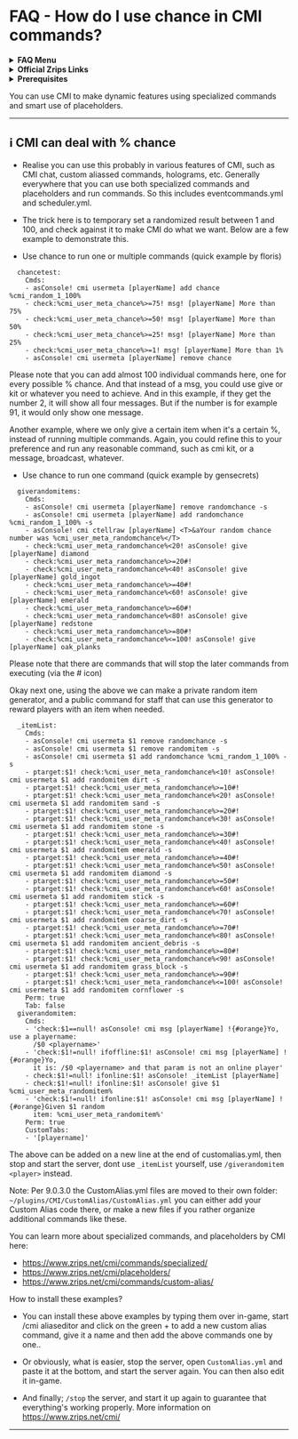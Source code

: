 # FAQ - How do I use chance in CMI commands?

<details><summary><strong>FAQ Menu</strong></summary>
 • <a href="https://faq.cmi.support/bungee">Bungeecord-Info</a>, 
 • <a href="https://faq.cmi.support/chance">Chance-Example</a>, 
 • <a href="https://faq.cmi.support/format">Chat-Format</a>, 
 • <a href="https://faq.cmi.support/chat">Chat-Manager</a>, 
 • <a href="https://faq.cmi.support/chatfilter">Chat-Filter</a>, 
 • <a href="https://faq.cmi.support/chatrooms">Chat-Rooms</a>, 
 • <a href="https://faq.cmi.support/commands">Commands-Manager</a>, 
 • <a href="https://faq.cmi.support/joinleave">Custom-Join-Leave</a>, 
 • <a href="https://faq.cmi.support/economy">Economy-Manager</a>, 
 • <a href="https://faq.cmi.support/ext-cmds">Extending-Commands</a>, 
 • <a href="https://faq.cmi.support/gettingstarted">Getting-Started</a>, 
 • <a href="https://faq.cmi.support/glow">Glow</a>, 
 • <a href="https://faq.cmi.support/help">Custom-Help</a>, 
 • <a href="https://faq.cmi.support/hexcolors">Hex-Colors</a>, 
 • <a href="https://faq.cmi.support/import">Importing-Data</a>, 
 • <a href="https://faq.cmi.support/library">CMILib</a>, 
 • <a href="https://faq.cmi.support/prefix">LuckPerms-Prefix</a>, 
 • <a href="https://faq.cmi.support/migrate">Migrate-Database</a>, 
 • <a href="https://faq.cmi.support/mode-stuck">Mode-Stuck</a>, 
 • <a href="https://faq.cmi.support/more-msg-cmds">More-Msg-Commands</a>, 
 • <a href="https://faq.cmi.support/motd">MOTD</a>, 
 • <a href="https://faq.cmi.support/params">Parameters</a>, 
 • <a href="https://faq.cmi.support/ranks">Ranks</a>, 
 • <a href="https://faq.cmi.support/rules">Custom-Rules</a>, 
 • <a href="https://faq.cmi.support/running">Running-CMI</a>, 
 • <a href="https://faq.cmi.support/safety">Safety-Tips</a>, 
 • <a href="https://faq.cmi.support/social">Social-Addon</a>, 
 • <a href="https://faq.cmi.support/specialized">Specialized-Cmds</a>, 
 • <a href="https://faq.cmi.support/toggle">Toggle-Example</a>, 
 • <a href="https://faq.cmi.support/trash">Trash</a>, 
 • <a href="https://faq.cmi.support/votes">Vote-Manager</a>.
</details>

<details><summary><strong>Official Zrips Links</strong></summary>
 • <a href="https://zrips.net/">Zrips Website</a> <pre>https://www.zrips.net/<br>The official website, wiki/documentation/information</pre>
 • <a href="https://discord.gg/dDMamN4">Zrips Discord</a> <pre>https://discord.gg/dDMamN4<br>The official Discord community, member-driven support</pre>
 • <a href="https://github.com/Zrips/">Zrips Github</a> <pre>https://github.com/Zrips<br>The place for bug reports and feature suggestions</pre>
</details>

<details><summary><strong>Prerequisites</strong></summary>
 • <a href="https://www.spigotmc.org/resources/3742/">Buy and Download CMI</a> (premium plugin) <pre>https://www.spigotmc.org/resources/3742/<br>Get the CMI plugin if you haven't already, and then Install it on all your servers</pre>
 • <a href="https://www.spigotmc.org/resources/87610/">Also Download CMILib</a> (free library) (<a href="https://github.com/mrfdev/CMI/edit/master/Resources/FAQ/cmi-library.md">more info</a>)<pre>https://www.spigotmc.org/resources/87610/<br>All Zrips plugins require the CMILib .jar file. Get it and also put it on all your servers.</pre>
 • All my FAQ pages have been written for Spigot / Paper 1.17.1 and CMI 9.0.4.x or newer.<br>
 • The mrfdev github page is not an official resource, we're sharing our knowledge as a courtesy.<br>
 • I am a team member on the Zrips Discord, this does not mean what I say is official.
</details>

You can use CMI to make dynamic features using specialized commands and smart use of placeholders.

---

## <g-emoji class="g-emoji" alias="information_source" fallback-src="https://github.githubassets.com/images/icons/emoji/unicode/2139.png">ℹ️</g-emoji> CMI can deal with % chance

- Realise you can use this probably in various features of CMI, such as CMI chat, custom aliassed commands, holograms, etc. Generally everywhere that you can use both specialized commands and placeholders and run commands. So this includes eventcommands.yml and scheduler.yml. 

- The trick here is to temporary set a randomized result between 1 and 100, and check against it to make CMI do what we want. Below are a few example to demonstrate this.

- Use chance to run one or multiple commands (quick example by floris)
```
  chancetest:
    Cmds:
    - asConsole! cmi usermeta [playerName] add chance %cmi_random_1_100%
    - check:%cmi_user_meta_chance%>=75! msg! [playerName] More than 75%
    - check:%cmi_user_meta_chance%>=50! msg! [playerName] More than 50%
    - check:%cmi_user_meta_chance%>=25! msg! [playerName] More than 25%
    - check:%cmi_user_meta_chance%>=1! msg! [playerName] More than 1%
    - asConsole! cmi usermeta [playerName] remove chance

```
Please note that you can add almost 100 individual commands here, one for every possible % chance. And that instead of a msg, you could use give or kit or whatever you need to achieve. And in this example, if they get the number 2, it will show all four messages. But if the number is for example 91, it would only show one message. 

Another example, where we only give a certain item when it's a certain %, instead of running multiple commands. Again, you could refine this to your preference and run any reasonable command, such as cmi kit, or a message, broadcast, whatever.

- Use chance to run one command (quick example by gensecrets)
```
  giverandomitems:
    Cmds:
    - asConsole! cmi usermeta [playerName] remove randomchance -s
    - asConsole! cmi usermeta [playerName] add randomchance %cmi_random_1_100% -s
    - asConsole! cmi ctellraw [playerName] <T>&aYour random chance number was %cmi_user_meta_randomchance%</T>
    - check:%cmi_user_meta_randomchance%<20! asConsole! give [playerName] diamond
    - check:%cmi_user_meta_randomchance%>=20#!
    - check:%cmi_user_meta_randomchance%<40! asConsole! give [playerName] gold_ingot
    - check:%cmi_user_meta_randomchance%>=40#!
    - check:%cmi_user_meta_randomchance%<60! asConsole! give [playerName] emerald
    - check:%cmi_user_meta_randomchance%>=60#!
    - check:%cmi_user_meta_randomchance%<80! asConsole! give [playerName] redstone
    - check:%cmi_user_meta_randomchance%>=80#!
    - check:%cmi_user_meta_randomchance%<=100! asConsole! give [playerName] oak_planks
```
Please note that there are commands that will stop the later commands from executing  (via the # icon)

Okay next one, using the above we can make a private random item generator, and a public command for staff that can use this generator to reward players with an item when needed.

```
  _itemList:
    Cmds:
    - asConsole! cmi usermeta $1 remove randomchance -s
    - asConsole! cmi usermeta $1 remove randomitem -s
    - asConsole! cmi usermeta $1 add randomchance %cmi_random_1_100% -s
    - ptarget:$1! check:%cmi_user_meta_randomchance%<10! asConsole! cmi usermeta $1 add randomitem dirt -s
    - ptarget:$1! check:%cmi_user_meta_randomchance%>=10#!
    - ptarget:$1! check:%cmi_user_meta_randomchance%<20! asConsole! cmi usermeta $1 add randomitem sand -s
    - ptarget:$1! check:%cmi_user_meta_randomchance%>=20#!
    - ptarget:$1! check:%cmi_user_meta_randomchance%<30! asConsole! cmi usermeta $1 add randomitem stone -s
    - ptarget:$1! check:%cmi_user_meta_randomchance%>=30#!
    - ptarget:$1! check:%cmi_user_meta_randomchance%<40! asConsole! cmi usermeta $1 add randomitem emerald -s
    - ptarget:$1! check:%cmi_user_meta_randomchance%>=40#!
    - ptarget:$1! check:%cmi_user_meta_randomchance%<50! asConsole! cmi usermeta $1 add randomitem diamond -s
    - ptarget:$1! check:%cmi_user_meta_randomchance%>=50#!
    - ptarget:$1! check:%cmi_user_meta_randomchance%<60! asConsole! cmi usermeta $1 add randomitem stick -s
    - ptarget:$1! check:%cmi_user_meta_randomchance%>=60#!
    - ptarget:$1! check:%cmi_user_meta_randomchance%<70! asConsole! cmi usermeta $1 add randomitem coarse_dirt -s
    - ptarget:$1! check:%cmi_user_meta_randomchance%>=70#!
    - ptarget:$1! check:%cmi_user_meta_randomchance%<80! asConsole! cmi usermeta $1 add randomitem ancient_debris -s
    - ptarget:$1! check:%cmi_user_meta_randomchance%>=80#!
    - ptarget:$1! check:%cmi_user_meta_randomchance%<90! asConsole! cmi usermeta $1 add randomitem grass_block -s
    - ptarget:$1! check:%cmi_user_meta_randomchance%>=90#!
    - ptarget:$1! check:%cmi_user_meta_randomchance%<=100! asConsole! cmi usermeta $1 add randomitem cornflower -s
    Perm: true
    Tab: false
  giverandomitem:
    Cmds:
    - 'check:$1==null! asConsole! cmi msg [playerName] !{#orange}Yo, use a playername:
      /$0 <playername>'
    - 'check:$1!=null! ifoffline:$1! asConsole! cmi msg [playerName] !{#orange}Yo,
      it is: /$0 <playername> and that param is not an online player'
    - check:$1!=null! ifonline:$1! asConsole! _itemList [playerName]
    - check:$1!=null! ifonline:$1! asConsole! give $1 %cmi_user_meta_randomitem%
    - 'check:$1!=null! ifonline:$1! asConsole! cmi msg [playerName] !{#orange}Given $1 random
      item: %cmi_user_meta_randomitem%'
    Perm: true
    CustomTabs:
    - '[playername]'
```
The above can be added on a new line at the end of customalias.yml, then stop and start the server, dont use `_itemList` yourself, use `/giverandomitem <player>` instead.

Note: Per 9.0.3.0 the CustomAlias.yml files are moved to their own folder: `~/plugins/CMI/CustomAlias/CustomAlias.yml` you can either add your Custom Alias code there, or make a new files if you rather organize additional commands like these.

You can learn more about specialized commands, and placeholders by CMI here:
- https://www.zrips.net/cmi/commands/specialized/
- https://www.zrips.net/cmi/placeholders/
- https://www.zrips.net/cmi/commands/custom-alias/

How to install these examples?
- You can install these above examples by typing them over in-game, start /cmi aliaseditor and click on the green + to add a new custom alias command, give it a name and then add the above commands one by one.. 
- Or obviously, what is easier, stop the server, open `CustomAlias.yml` and paste it at the bottom, and start the server again. You can then also edit it in-game. 

- And finally; `/stop` the server, and start it up again to guarantee that everything's working properly. More information on <https://www.zrips.net/cmi/>

---
